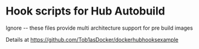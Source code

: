 # Hook scripts for Hub Autobuild

Ignore -- these files provide multi architecture support for pre build images

Details at https://github.com/Tob1asDocker/dockerhubhooksexample